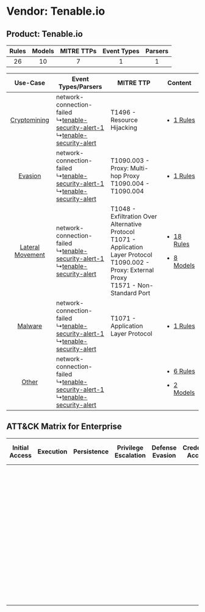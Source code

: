 Vendor: Tenable.io
==================
Product: Tenable.io
-------------------
| Rules | Models | MITRE TTPs | Event Types | Parsers |
|:-----:|:------:|:----------:|:-----------:|:-------:|
|  26   |   10   |     7      |      1      |    1    |

|    Use-Case    | Event Types/Parsers    | MITRE TTP    | Content    |
|:----:| ---- | ---- | ---- |
|     [Cryptomining](../../../UseCases/uc_cryptomining.md)     |  network-connection-failed<br> ↳[tenable-security-alert-1](Ps/pC_tenablesecurityalert1.md)<br> ↳[tenable-security-alert](Ps/pC_tenablesecurityalert.md)<br> | T1496 - Resource Hijacking<br>    | [<ul><li>1 Rules</li></ul>](RM/r_m_tenable.io_tenable.io_Cryptomining.md)    |
|          [Evasion](../../../UseCases/uc_evasion.md)          |  network-connection-failed<br> ↳[tenable-security-alert-1](Ps/pC_tenablesecurityalert1.md)<br> ↳[tenable-security-alert](Ps/pC_tenablesecurityalert.md)<br> | T1090.003 - Proxy: Multi-hop Proxy<br>T1090.004 - T1090.004<br>    | [<ul><li>1 Rules</li></ul>](RM/r_m_tenable.io_tenable.io_Evasion.md)    |
| [Lateral Movement](../../../UseCases/uc_lateral_movement.md) |  network-connection-failed<br> ↳[tenable-security-alert-1](Ps/pC_tenablesecurityalert1.md)<br> ↳[tenable-security-alert](Ps/pC_tenablesecurityalert.md)<br> | T1048 - Exfiltration Over Alternative Protocol<br>T1071 - Application Layer Protocol<br>T1090.002 - Proxy: External Proxy<br>T1571 - Non-Standard Port<br> | [<ul><li>18 Rules</li></ul><ul><li>8 Models</li></ul>](RM/r_m_tenable.io_tenable.io_Lateral_Movement.md) |
|          [Malware](../../../UseCases/uc_malware.md)          |  network-connection-failed<br> ↳[tenable-security-alert-1](Ps/pC_tenablesecurityalert1.md)<br> ↳[tenable-security-alert](Ps/pC_tenablesecurityalert.md)<br> | T1071 - Application Layer Protocol<br>    | [<ul><li>1 Rules</li></ul>](RM/r_m_tenable.io_tenable.io_Malware.md)    |
|    [Other](../../../UseCases/uc_other.md)    |  network-connection-failed<br> ↳[tenable-security-alert-1](Ps/pC_tenablesecurityalert1.md)<br> ↳[tenable-security-alert](Ps/pC_tenablesecurityalert.md)<br> |    | [<ul><li>6 Rules</li></ul><ul><li>2 Models</li></ul>](RM/r_m_tenable.io_tenable.io_Other.md)    |

ATT&CK Matrix for Enterprise
----------------------------
| Initial Access | Execution | Persistence | Privilege Escalation | Defense Evasion | Credential Access | Discovery | Lateral Movement | Collection | Command and Control                                                                                                                                                                                                                                                                                                                                                          | Exfiltration                                                                                | Impact                                                                  |
| -------------- | --------- | ----------- | -------------------- | --------------- | ----------------- | --------- | ---------------- | ---------- | ---------------------------------------------------------------------------------------------------------------------------------------------------------------------------------------------------------------------------------------------------------------------------------------------------------------------------------------------------------------------------- | ------------------------------------------------------------------------------------------- | ----------------------------------------------------------------------- |
|                |           |             |                      |                 |                   |           |                  |            | [Non-Standard Port](https://attack.mitre.org/techniques/T1571)<br><br>[Proxy: Multi-hop Proxy](https://attack.mitre.org/techniques/T1090/003)<br><br>[Proxy: External Proxy](https://attack.mitre.org/techniques/T1090/002)<br><br>[Application Layer Protocol](https://attack.mitre.org/techniques/T1071)<br><br>[Proxy](https://attack.mitre.org/techniques/T1090)<br><br> | [Exfiltration Over Alternative Protocol](https://attack.mitre.org/techniques/T1048)<br><br> | [Resource Hijacking](https://attack.mitre.org/techniques/T1496)<br><br> |